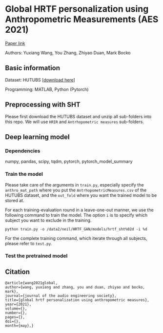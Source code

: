 # Global HRTF personalization using Anthropometric Measurements (AES 2021)

[Paper link][2]

Authors: Yuxiang Wang, You Zhang, Zhiyao Duan, Mark Bocko

## Basic information
Dataset: HUTUBS [[download here][1]]

Programming: MATLAB, Python (Pytorch)

## Preprocessing with SHT
Please first download the HUTUBS dataset and unzip all sub-folders into this repo.
We will use `HRIR` and `Antrhopometric measures` sub-folders.

## Deep learning model
### Dependencies
numpy, pandas, scipy, tqdm, pytorch, pytorch_model_summary


### Train the model
Please take care of the arguments in `train.py`, especially specify the `anthro_mat_path` where you put the `AntrhopometricMeasures.csv` of the HUTUBS dataset, and the `out_fold` where you want the trained model to be stored at.

For each training-evaluation round in a leave-one-out manner, we use the following command to train the model. The option `i` is to specify which subject you want to exclude in the training.
```
python train.py -o /data2/neil/HRTF_GAN/models/hrtf_sht%02d -i %d
```
For the complete training command, which iterate through all subjects, please refer to `test.py`.

### Test the pretrained model

## Citation
```
@article{wang2021global,
author={wang, yuxiang and zhang, you and duan, zhiyao and bocko, mark},
journal={journal of the audio engineering society},
title={global hrtf personalization using anthropometric measures},
year={2021},
volume={},
number={},
pages={},
doi={},
month={may},}
```



[1]: https://depositonce.tu-berlin.de/handle/11303/9429
[2]: https://www.aes.org/e-lib/browse.cfm?elib=21095
